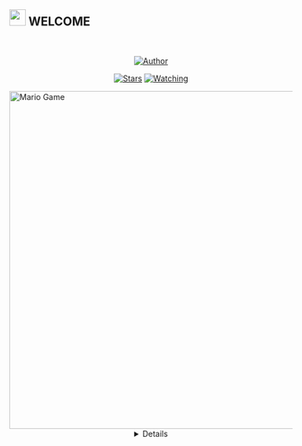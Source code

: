 ## <img src="https://github.com/TheDudeThatCode/TheDudeThatCode/blob/master/Assets/Hi.gif" width="29px"> WELCOME
<br>

<p align="center">
<a href="https://github.com/PRAZS"><img title="Author" src="https://img.shields.io/badge/AUTHOR- PRAZS-orange.svg?style=for-the-badge&logo=github"></a>
</p>
<p align="center">
<a href="https://github.com/PRAZS/Matika/stargazers/"><img title="Stars" src="https://img.shields.io/github/stars/PRAZS/Matikacolor=red&style=flat-square"></a>
<a href="https://github.com/PRAZS/Matika/watchers"><img title="Watching" src="https://img.shields.io/github/watchers/PRAZS/Matika?label=Watchers&color=blue&style=flat-square"></a>
</p>
<img src="https://github.com/TheDudeThatCode/TheDudeThatCode/blob/master/Assets/Developer.gif" alt="Mario Game" width="600" />
<div align="center">
<details>


### ALAT DAN INFO  <img src="https://github.com/TheDudeThatCode/TheDudeThatCode/blob/master/Assets/hmm.gif" width="29px">
```bash
> TUGAS MATEMATIKA :V
> APLIKASI TERMUX
> PENYIMPANAN
> KOUTA DAN INTERNET (BUAT INSTALL DOANG)
```


### COMMAND TERMUX  <img src="https://github.com/TheDudeThatCode/TheDudeThatCode/blob/master/Assets/hmm.gif" width="29px">
```bash
> apt-get update -y
> apt-get upgrade -y
> pkg install git -y
> pkg install bash -y
> pkg install python
> git clone https://github.com/PRAZS/Matika
```


## Cara Pakai  <img src="https://github.com/TheDudeThatCode/TheDudeThatCode/blob/master/Assets/hmm.gif" width="29px">
```bash
> cd Matika
> sh Matika
```

## SOSIAL MEDIA ADMIN <img src="https://github.com/TheDudeThatCode/TheDudeThatCode/blob/master/Assets/powerup.gif" width="29px">

* [`Youtube Admin`](https://youtube.com/c/MzPrazs)
* [`Instagram Admin`](https://instagram.com/itsme_prazs)
